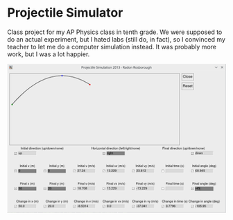 # Projectile Simulator

Class project for my AP Physics class in tenth grade. We were supposed
to do an actual experiment, but I hated labs (still do, in fact), so I
convinced my teacher to let me do a computer simulation instead. It
was probably more work, but I was a lot happier.

![](screenshot.png)
